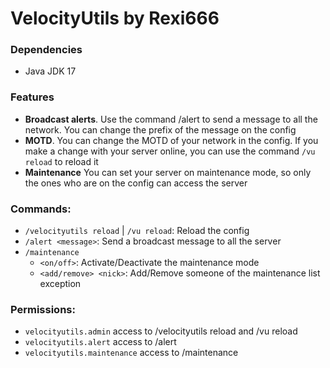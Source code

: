 # VelocityUtils by Rexi666
### Dependencies
- Java JDK 17

### Features
- **Broadcast alerts**. Use the command /alert to send a message to all the network. You can change the prefix of the message on the config
- **MOTD**. You can change the MOTD of your network in the config. If you make a change with your server online, you can use the command `/vu reload` to reload it
- **Maintenance** You can set your server on maintenance mode, so only the ones who are on the config can access the server

### Commands:
- `/velocityutils reload` | `/vu reload`: Reload the config
- `/alert <message>`: Send a broadcast message to all the server
- `/maintenance`
  - `<on/off>`: Activate/Deactivate the maintenance mode
  - `<add/remove> <nick>`: Add/Remove someone of the maintenance list exception

### Permissions:
- `velocityutils.admin` access to /velocityutils reload and /vu reload
- `velocityutils.alert` access to /alert
- `velocityutils.maintenance` access to /maintenance